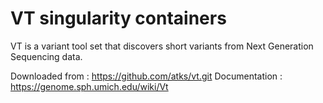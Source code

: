 # VT singularity containers

VT is a variant tool set that discovers short variants from Next Generation Sequencing data.

Downloaded from :  https://github.com/atks/vt.git
Documentation : https://genome.sph.umich.edu/wiki/Vt